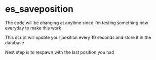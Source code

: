 # es_saveposition

The code will be changing at anytime since i'm testing something new everyday to make this work


This script will update your position every 10 seconds and store it in the database

Next step is to respawn with the last position you had
